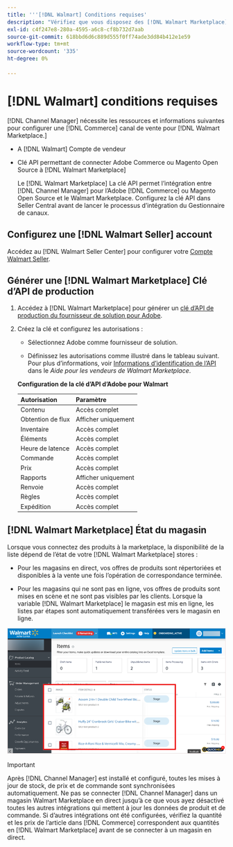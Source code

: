 ```yaml
---
title: '''[!DNL Walmart] Conditions requises'
description: "Vérifiez que vous disposez des [!DNL Walmart Marketplace]informations et ressources à intégrer à Channel Manager."
exl-id: c4f247e8-280a-4595-a6c8-cf8b732d7aab
source-git-commit: 618bbd6d6c889d555f0ff74ade3dd84b412e1e59
workflow-type: tm+mt
source-wordcount: '335'
ht-degree: 0%

---
```


# [!DNL Walmart] conditions requises

[!DNL Channel Manager] nécessite les ressources et informations suivantes pour configurer une [!DNL Commerce] canal de vente pour [!DNL Walmart Marketplace.]

* A [!DNL Walmart] Compte de vendeur

* Clé API permettant de connecter Adobe Commerce ou Magento Open Source à [!DNL Walmart Marketplace]

   Le [!DNL Walmart Marketplace] La clé API permet l’intégration entre [!DNL Channel Manager] pour l’Adobe [!DNL Commerce] ou Magento Open Source et le Walmart Marketplace. Configurez la clé API dans Seller Central avant de lancer le processus d’intégration du Gestionnaire de canaux.

## Configurez une [!DNL Walmart Seller] account

Accédez au [!DNL Walmart Seller Center] pour configurer votre [Compte Walmart Seller](https://seller.walmart.com/signup?q=&amp;origin=solution_provider&amp;src=0014M00001zivMp).

## Générer une [!DNL Walmart Marketplace] Clé d’API de production

1. Accédez à [!DNL Walmart Marketplace] pour générer un [clé d’API de production du fournisseur de solution pour Adobe](https://developer.walmart.com/#preloginModal?redirectUri=https%3A%2F%2Fdeveloper.walmart.com%2Faccount%2FgenerateKey).

1. Créez la clé et configurez les autorisations :

   * Sélectionnez Adobe comme fournisseur de solution.

   * Définissez les autorisations comme illustré dans le tableau suivant. Pour plus d’informations, voir [Informations d’identification de l’API](https://sellerhelp.walmart.com/seller/s/guide?article=000006422) dans le _Aide pour les vendeurs de Walmart Marketplace_.

   **Configuration de la clé d’API d’Adobe pour Walmart**

   | **Autorisation** | **Paramètre** |
   |----------------|-------------|
   | Contenu | Accès complet |
   | Obtention de flux | Afficher uniquement |
   | Inventaire | Accès complet |
   | Éléments | Accès complet |
   | Heure de latence | Accès complet |
   | Commande | Accès complet |
   | Prix | Accès complet |
   | Rapports | Afficher uniquement |
   | Renvoie | Accès complet |
   | Règles | Accès complet |
   | Expédition | Accès complet |

## [!DNL Walmart Marketplace] État du magasin

Lorsque vous connectez des produits à la marketplace, la disponibilité de la liste dépend de l’état de votre [!DNL Walmart Marketplace] stores :

* Pour les magasins en direct, vos offres de produits sont répertoriées et disponibles à la vente une fois l’opération de correspondance terminée.

* Pour les magasins qui ne sont pas en ligne, vos offres de produits sont mises en scène et ne sont pas visibles par les clients. Lorsque la variable [!DNL Walmart Marketplace] le magasin est mis en ligne, les listes par étapes sont automatiquement transférées vers le magasin en ligne.

![[!DNL Walmart Seller Central] produits intermédiaires](assets/walmart-seller-central-staged.png)

>[!IMPORTANT]
>
>Après [!DNL Channel Manager] est installé et configuré, toutes les mises à jour de stock, de prix et de commande sont synchronisées automatiquement. Ne pas se connecter [!DNL Channel Manager] dans un magasin Walmart Marketplace en direct jusqu’à ce que vous ayez désactivé toutes les autres intégrations qui mettent à jour les données de produit et de commande. Si d’autres intégrations ont été configurées, vérifiez la quantité et les prix de l’article dans [!DNL Commerce] correspondent aux quantités en [!DNL Walmart Marketplace] avant de se connecter à un magasin en direct.

